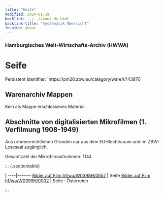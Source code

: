 ```yaml
---
title: "Seife"
modified: 2024-01-19
backlink: ../../about.de.html
backlink-title: "Systematik-Übersicht"
fn-stub: about
---
```


### Hamburgisches Welt-Wirtschafts-Archiv (HWWA)

# Seife

<div class="hint">Persistent Identifier: `https://pm20.zbw.eu/category/ware/i/143870`</div>







## Warenarchiv Mappen





Kein als Mappe erschlossenes Material.



<a id="filmsections" />

## Abschnitte von digitalisierten Mikrofilmen (1. Verfilmung 1908-1949)

<p>Aus urheberrechtlichen Gründen nur aus dem EU-Rechtsraum und im ZBW-Lesesaal zugänglich.</p>


<p>Gesamtzahl der Mikrofilmaufnahmen: 1144</p>





::: {.sectiontable}

 | 
----|-------
<a class="btn" href="https://pm20.zbw.eu/film/h1/wa/W0398H/0657" rel="nofollow">Bilder auf Film h1/wa/W0398H/0657</a> | Seife
<a class="btn" href="https://pm20.zbw.eu/film/h1/wa/W0399H/0002" rel="nofollow">Bilder auf Film h1/wa/W0399H/0002</a> | Seife : Österreich


:::
















